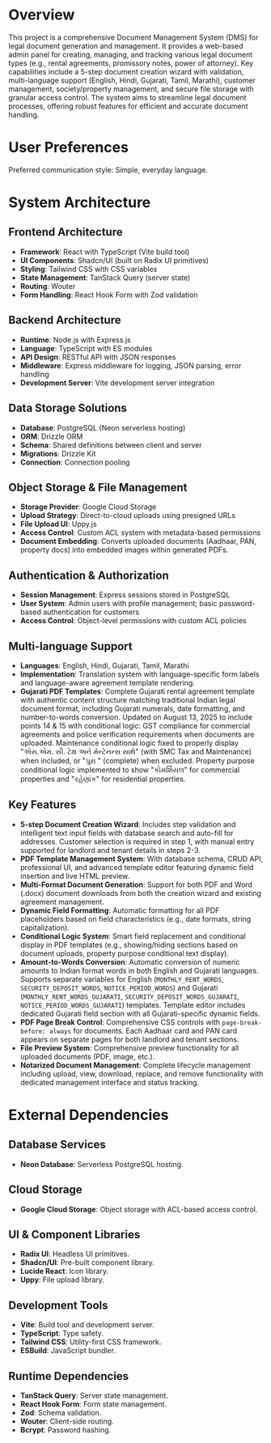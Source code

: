 # Overview

This project is a comprehensive Document Management System (DMS) for legal document generation and management. It provides a web-based admin panel for creating, managing, and tracking various legal document types (e.g., rental agreements, promissory notes, power of attorney). Key capabilities include a 5-step document creation wizard with validation, multi-language support (English, Hindi, Gujarati, Tamil, Marathi), customer management, society/property management, and secure file storage with granular access control. The system aims to streamline legal document processes, offering robust features for efficient and accurate document handling.

# User Preferences

Preferred communication style: Simple, everyday language.

# System Architecture

## Frontend Architecture
- **Framework**: React with TypeScript (Vite build tool)
- **UI Components**: Shadcn/UI (built on Radix UI primitives)
- **Styling**: Tailwind CSS with CSS variables
- **State Management**: TanStack Query (server state)
- **Routing**: Wouter
- **Form Handling**: React Hook Form with Zod validation

## Backend Architecture
- **Runtime**: Node.js with Express.js
- **Language**: TypeScript with ES modules
- **API Design**: RESTful API with JSON responses
- **Middleware**: Express middleware for logging, JSON parsing, error handling
- **Development Server**: Vite development server integration

## Data Storage Solutions
- **Database**: PostgreSQL (Neon serverless hosting)
- **ORM**: Drizzle ORM
- **Schema**: Shared definitions between client and server
- **Migrations**: Drizzle Kit
- **Connection**: Connection pooling

## Object Storage & File Management
- **Storage Provider**: Google Cloud Storage
- **Upload Strategy**: Direct-to-cloud uploads using presigned URLs
- **File Upload UI**: Uppy.js
- **Access Control**: Custom ACL system with metadata-based permissions
- **Document Embedding**: Converts uploaded documents (Aadhaar, PAN, property docs) into embedded images within generated PDFs.

## Authentication & Authorization
- **Session Management**: Express sessions stored in PostgreSQL
- **User System**: Admin users with profile management; basic password-based authentication for customers
- **Access Control**: Object-level permissions with custom ACL policies

## Multi-language Support
- **Languages**: English, Hindi, Gujarati, Tamil, Marathi
- **Implementation**: Translation system with language-specific form labels and language-aware agreement template rendering.
- **Gujarati PDF Templates**: Complete Gujarati rental agreement template with authentic content structure matching traditional Indian legal document format, including Gujarati numerals, date formatting, and number-to-words conversion. Updated on August 13, 2025 to include points 14 & 15 with conditional logic: GST compliance for commercial agreements and police verification requirements when documents are uploaded. Maintenance conditional logic fixed to properly display "એસ.એમ. સી. ટેક્ષ અને મેન્ટેનન્સ સાથે" (with SMC Tax and Maintenance) when included, or "પુરા " (complete) when excluded. Property purpose conditional logic implemented to show "કોમર્શિયલ" for commercial properties and "રહેણાંક" for residential properties.

## Key Features
- **5-step Document Creation Wizard**: Includes step validation and intelligent text input fields with database search and auto-fill for addresses. Customer selection is required in step 1, with manual entry supported for landlord and tenant details in steps 2-3.
- **PDF Template Management System**: With database schema, CRUD API, professional UI, and advanced template editor featuring dynamic field insertion and live HTML preview.
- **Multi-Format Document Generation**: Support for both PDF and Word (.docx) document downloads from both the creation wizard and existing agreement management.
- **Dynamic Field Formatting**: Automatic formatting for all PDF placeholders based on field characteristics (e.g., date formats, string capitalization).
- **Conditional Logic System**: Smart field replacement and conditional display in PDF templates (e.g., showing/hiding sections based on document uploads, property purpose conditional text display).
- **Amount-to-Words Conversion**: Automatic conversion of numeric amounts to Indian format words in both English and Gujarati languages. Supports separate variables for English (`MONTHLY_RENT_WORDS`, `SECURITY_DEPOSIT_WORDS`, `NOTICE_PERIOD_WORDS`) and Gujarati (`MONTHLY_RENT_WORDS_GUJARATI`, `SECURITY_DEPOSIT_WORDS_GUJARATI`, `NOTICE_PERIOD_WORDS_GUJARATI`) templates. Template editor includes dedicated Gujarati field section with all Gujarati-specific dynamic fields.
- **PDF Page Break Control**: Comprehensive CSS controls with `page-break-before: always` for documents. Each Aadhaar card and PAN card appears on separate pages for both landlord and tenant sections.
- **File Preview System**: Comprehensive preview functionality for all uploaded documents (PDF, image, etc.).
- **Notarized Document Management**: Complete lifecycle management including upload, view, download, replace, and remove functionality with dedicated management interface and status tracking.

# External Dependencies

## Database Services
- **Neon Database**: Serverless PostgreSQL hosting.

## Cloud Storage
- **Google Cloud Storage**: Object storage with ACL-based access control.

## UI & Component Libraries
- **Radix UI**: Headless UI primitives.
- **Shadcn/UI**: Pre-built component library.
- **Lucide React**: Icon library.
- **Uppy**: File upload library.

## Development Tools
- **Vite**: Build tool and development server.
- **TypeScript**: Type safety.
- **Tailwind CSS**: Utility-first CSS framework.
- **ESBuild**: JavaScript bundler.

## Runtime Dependencies
- **TanStack Query**: Server state management.
- **React Hook Form**: Form state management.
- **Zod**: Schema validation.
- **Wouter**: Client-side routing.
- **Bcrypt**: Password hashing.